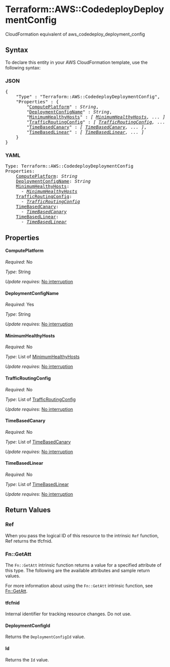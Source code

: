 # Terraform::AWS::CodedeployDeploymentConfig

CloudFormation equivalent of aws_codedeploy_deployment_config

## Syntax

To declare this entity in your AWS CloudFormation template, use the following syntax:

### JSON

<pre>
{
    "Type" : "Terraform::AWS::CodedeployDeploymentConfig",
    "Properties" : {
        "<a href="#computeplatform" title="ComputePlatform">ComputePlatform</a>" : <i>String</i>,
        "<a href="#deploymentconfigname" title="DeploymentConfigName">DeploymentConfigName</a>" : <i>String</i>,
        "<a href="#minimumhealthyhosts" title="MinimumHealthyHosts">MinimumHealthyHosts</a>" : <i>[ <a href="minimumhealthyhosts.md">MinimumHealthyHosts</a>, ... ]</i>,
        "<a href="#trafficroutingconfig" title="TrafficRoutingConfig">TrafficRoutingConfig</a>" : <i>[ <a href="trafficroutingconfig.md">TrafficRoutingConfig</a>, ... ]</i>,
        "<a href="#timebasedcanary" title="TimeBasedCanary">TimeBasedCanary</a>" : <i>[ <a href="timebasedcanary.md">TimeBasedCanary</a>, ... ]</i>,
        "<a href="#timebasedlinear" title="TimeBasedLinear">TimeBasedLinear</a>" : <i>[ <a href="timebasedlinear.md">TimeBasedLinear</a>, ... ]</i>
    }
}
</pre>

### YAML

<pre>
Type: Terraform::AWS::CodedeployDeploymentConfig
Properties:
    <a href="#computeplatform" title="ComputePlatform">ComputePlatform</a>: <i>String</i>
    <a href="#deploymentconfigname" title="DeploymentConfigName">DeploymentConfigName</a>: <i>String</i>
    <a href="#minimumhealthyhosts" title="MinimumHealthyHosts">MinimumHealthyHosts</a>: <i>
      - <a href="minimumhealthyhosts.md">MinimumHealthyHosts</a></i>
    <a href="#trafficroutingconfig" title="TrafficRoutingConfig">TrafficRoutingConfig</a>: <i>
      - <a href="trafficroutingconfig.md">TrafficRoutingConfig</a></i>
    <a href="#timebasedcanary" title="TimeBasedCanary">TimeBasedCanary</a>: <i>
      - <a href="timebasedcanary.md">TimeBasedCanary</a></i>
    <a href="#timebasedlinear" title="TimeBasedLinear">TimeBasedLinear</a>: <i>
      - <a href="timebasedlinear.md">TimeBasedLinear</a></i>
</pre>

## Properties

#### ComputePlatform

_Required_: No

_Type_: String

_Update requires_: [No interruption](https://docs.aws.amazon.com/AWSCloudFormation/latest/UserGuide/using-cfn-updating-stacks-update-behaviors.html#update-no-interrupt)

#### DeploymentConfigName

_Required_: Yes

_Type_: String

_Update requires_: [No interruption](https://docs.aws.amazon.com/AWSCloudFormation/latest/UserGuide/using-cfn-updating-stacks-update-behaviors.html#update-no-interrupt)

#### MinimumHealthyHosts

_Required_: No

_Type_: List of <a href="minimumhealthyhosts.md">MinimumHealthyHosts</a>

_Update requires_: [No interruption](https://docs.aws.amazon.com/AWSCloudFormation/latest/UserGuide/using-cfn-updating-stacks-update-behaviors.html#update-no-interrupt)

#### TrafficRoutingConfig

_Required_: No

_Type_: List of <a href="trafficroutingconfig.md">TrafficRoutingConfig</a>

_Update requires_: [No interruption](https://docs.aws.amazon.com/AWSCloudFormation/latest/UserGuide/using-cfn-updating-stacks-update-behaviors.html#update-no-interrupt)

#### TimeBasedCanary

_Required_: No

_Type_: List of <a href="timebasedcanary.md">TimeBasedCanary</a>

_Update requires_: [No interruption](https://docs.aws.amazon.com/AWSCloudFormation/latest/UserGuide/using-cfn-updating-stacks-update-behaviors.html#update-no-interrupt)

#### TimeBasedLinear

_Required_: No

_Type_: List of <a href="timebasedlinear.md">TimeBasedLinear</a>

_Update requires_: [No interruption](https://docs.aws.amazon.com/AWSCloudFormation/latest/UserGuide/using-cfn-updating-stacks-update-behaviors.html#update-no-interrupt)

## Return Values

### Ref

When you pass the logical ID of this resource to the intrinsic `Ref` function, Ref returns the tfcfnid.

### Fn::GetAtt

The `Fn::GetAtt` intrinsic function returns a value for a specified attribute of this type. The following are the available attributes and sample return values.

For more information about using the `Fn::GetAtt` intrinsic function, see [Fn::GetAtt](https://docs.aws.amazon.com/AWSCloudFormation/latest/UserGuide/intrinsic-function-reference-getatt.html).

#### tfcfnid

Internal identifier for tracking resource changes. Do not use.

#### DeploymentConfigId

Returns the <code>DeploymentConfigId</code> value.

#### Id

Returns the <code>Id</code> value.

